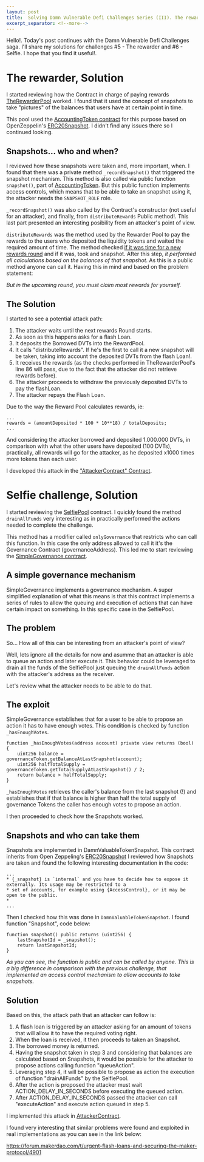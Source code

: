 ```yaml
---
layout: post
title:  Solving Damn Vulnerable Defi Challenges Series (III). The rewarder and Selfie
excerpt_separator: <!--more-->
---
```


Hello!. Today's post continues with the Damn Vulnerable Defi Challenges saga. I'll share my solutions for challenges #5 - The rewarder and #6 - Selfie. I hope that you find it useful!.

<!--more-->

# The rewarder, Solution

I started reviewing how the Contract in charge of paying rewards [TheRewarderPool](https://github.com/tinchoabbate/damn-vulnerable-defi/blob/v2.0.0/contracts/the-rewarder/TheRewarderPool.sol) worked. I found that it used the concept of snapshots to take "pictures" of the balances that users have at certain point in time.

This pool used the [AccountingToken contract](https://github.com/tinchoabbate/damn-vulnerable-defi/blob/v2.0.0/contracts/the-rewarder/AccountingToken.sol) for this purpose based on OpenZeppelin's [ERC20Snapshot](https://github.com/OpenZeppelin/openzeppelin-contracts/blob/master/contracts/token/ERC20/extensions/ERC20Snapshot.sol). I didn't find any issues there so I continued looking.

## Snapshots... who and when?

I reviewed how these snapshots were taken and, more important, when. I found that there was a private method `_recordSnapshot()` that triggered the snapshot mechanism. This method is also called via public function `snapshot()`, part of [AccountingToken](https://github.com/tinchoabbate/damn-vulnerable-defi/blob/v2.0.0/contracts/the-rewarder/AccountingToken.sol#L37). But this public function implements access controls, which means that to be able to take an snapshot using it, the attacker needs the `SNAPSHOT_ROLE` role.

`_recordSnapshot()` was also called by the Contract's constructor (not useful for an attacker), and finally,  from `distributeRewards` Public method!. This last part presented an interesting posibility from an attacker's point of view.

`distributeRewards` was the method used by the Rewarder Pool to pay the rewards to the users who deposited the liquidity tokens and waited the required amount of time. The method checked [if it was time for a new rewards round](https://github.com/tinchoabbate/damn-vulnerable-defi/blob/v2.0.0/contracts/the-rewarder/TheRewarderPool.sol#L68) and if it was, took and snapshot. After this step, *it performed all calculations based on the balances of that snapshot*. As this is a
public method anyone can call it. Having this in mind and based on the problem statement:

_But in the upcoming round, you must claim most rewards for yourself._

## The Solution

I started to see a potential attack path:

1. The attacker waits until the next rewards Round starts.
2. As soon as this happens asks for a flash Loan.
3. It deposits the Borrowed DVTs into the RewardPool.
4. It calls "distributeRewards". If he's the first to call it a new snapshot will be
taken, taking into account the deposited DVTs from the flash Loan!.
5. It receives the rewards (as the checks performed in TheRewarderPool's line 86
will pass, due to the fact that the attacker did not retrieve rewards before).
6. The attacker proceeds to withdraw the previously deposited DVTs to pay the flashLoan.
7. The attacker repays the Flash Loan.

Due to the way the Reward Pool calculates rewards, ie:

```
...
rewards = (amountDeposited * 100 * 10**18) / totalDeposits;
...
```

And considering the attacker borrowed and deposited 1.000.000 DVTs, in comparison with what the other users have deposited (100 DVTs), practically, all rewards will go for the attacker, as he deposited x1000 times more tokens than each user.

I developed this attack in the ["AttackerContract" Contract](https://github.com/nahueldsanchez/dvd_brownie/blob/master/the-rewarder/contracts/AttackerContract.sol).

# Selfie challenge, Solution

I started reviewing the [SelfiePool](https://github.com/tinchoabbate/damn-vulnerable-defi/blob/v2.0.0/contracts/selfie/SelfiePool.sol) contract. I quickly found the method `drainAllFunds` very interesting as in practically performed the actions needed to complete the challenge.

This method has a modifier called `onlyGovernance` that restricts who can call this function. In this case the only address allowed to call it it's the Governance Contract
(governanceAddress). This led me to start reviewing the [SimpleGovernance contract](https://github.com/tinchoabbate/damn-vulnerable-defi/blob/v2.0.0/contracts/selfie/SimpleGovernance.sol).

## A simple governance mechanism

SimpleGovernance implements a governance mechanism. A super simplified explanation of
what this means is that this contract implements a series of rules to allow the queuing and execution of actions that can have certain impact on something. In this specific case in the SelfiePool.

## The problem

So... How all of this can be interesting from an attacker's point of view?

Well, lets ignore all the details for now and asumme that an attacker is able to queue
an action and later execute it. This behavior could be leveraged to drain all the funds of the SelfiePool just queuing the `drainAllFunds` action with the attacker's address as the receiver.

Let's review what the attacker needs to be able to do that.

## The exploit

SimpleGovernance establishes that for a user to be able to propose an action it has
to have enough votes. This condition is checked by function `_hasEnoughVotes`.

```
function _hasEnoughVotes(address account) private view returns (bool) {
    uint256 balance = governanceToken.getBalanceAtLastSnapshot(account);
    uint256 halfTotalSupply = governanceToken.getTotalSupplyAtLastSnapshot() / 2;
    return balance > halfTotalSupply;
}
```

`_hasEnoughVotes` retrieves the caller's balance from the last snapshot (!) and establishes that if that balance is higher than half the total supply of governance Tokens the caller has enough votes to propose an action.

I then proceeded to check how the Snapshots worked.

## Snapshots and who can take them

Snapshots are implemented in DamnValuableTokenSnapshot. This contract inherits from
Open Zeppeling's [ERC20Snapshot](https://github.com/OpenZeppelin/openzeppelin-contracts/blob/master/contracts/token/ERC20/extensions/ERC20Snapshot.sol)
I reviewed how Snapshots are taken and found the following interesting documentation
in the code:

```
...
* {_snapshot} is `internal` and you have to decide how to expose it externally. Its usage may be restricted to a
* set of accounts, for example using {AccessControl}, or it may be open to the public.
*
...
```

Then I checked how this was done in `DamnValuableTokenSnapshot`. I found function "Snapshot", code below:

```
function snapshot() public returns (uint256) {
    lastSnapshotId = _snapshot();
    return lastSnapshotId;
}
```

*As you can see, the function is public and can be called by anyone. This is a big difference in comparison with the previous challenge, that implemented an access control mechanism to allow accounts to take snapshots.*

## Solution

Based on this, the attack path that an attacker can follow is:

1. A flash loan is triggered by an attacker asking for an amount of tokens that  will
allow it to have the required voting right.
2. When the loan is received, it then proceeds to taken an Snapshot.
3. The borrowed money is returned.
4. Having the snapshot taken in step 3 and considering that balances are calculated
based on Snapshots, it would be possible for the attacker to propose actions calling
function "queueAction".
5. Leveraging step 4, it will be possible to propose as action the execution of
function "drainAllFunds" by the SelfiePool.
6. After the action is proposed the attacker must wait ACTION_DELAY_IN_SECONDS before
executing the queued action.
7. After ACTION_DELAY_IN_SECONDS passed the attacker can call "executeAction" and
execute action queued in step 5.

I implemented this attack in [AttackerContract](https://github.com/nahueldsanchez/dvd_brownie/blob/master/selfie/contracts/AttackerContract.sol).

I found very interesting that similar problems were found and exploited in real implementations as you can see in the link below:

https://forum.makerdao.com/t/urgent-flash-loans-and-securing-the-maker-protocol/4901